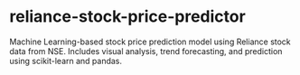 # reliance-stock-price-predictor
Machine Learning-based stock price prediction model using Reliance stock data from NSE. Includes visual analysis, trend forecasting, and prediction using scikit-learn and pandas.
